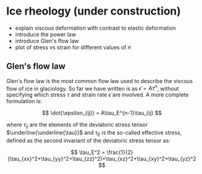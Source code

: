 # Ice rheology (under construction)

- explain viscous deformation with contrast to elastic deformation
- introduce the power law
- introduce Glen's flow law
- plot of stress vs strain for different values of $n$


## Glen's flow law
Glen's flow law is the most common flow law used to describe the viscous flow of ice in glaciology. So far we have written is as $\dot{\epsilon} = A\tau^n$, without specifying which stress $\tau$ and strain rate $\dot{\epsilon}$ are involved. A more complete formulation is:

$$
\dot{\epsilon_{ij}} = A\tau_E^{n-1}\tau_{ij}
$$

where $\tau_{ij}$ are the elements of the deviatoric stress tensor $\underline{\underline{\tau}}$ and $\tau_E$ is the so-called effective stress, defined as the second invariant of the deviatoric stress tensor as:

$$
\tau_E^2 = \frac{1}{2}(\tau_{xx}^2+\tau_{yy}^2+\tau_{zz}^2)+\tau_{xz}^2+\tau_{xy}^2+\tau_{yz}^2
$$